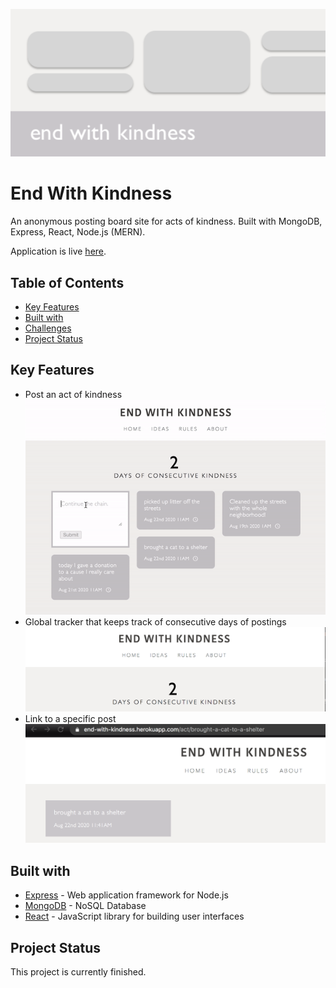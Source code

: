 <p align="center">
  <img src="documentation/logo.png" alt="End With Kindness logo"> 
</p>

# End With Kindness
An anonymous posting board site for acts of kindness. Built with MongoDB, Express, React, Node.js (MERN).

Application is live [here](https://end-with-kindness.herokuapp.com/). 

## Table of Contents
* [Key Features](#key-features)
* [Built with](#built-with)
* [Challenges](#challenges)
* [Project Status](#project-status)

## Key Features
* Post an act of kindness  
![post](documentation/post.gif)
* Global tracker that keeps track of consecutive days of postings  
![day-tracker](documentation/day-tracker.png)
* Link to a specific post  
![link-post](documentation/link-post.png)

## Built with
* [Express](https://expressjs.com/) - Web application framework for Node.js
* [MongoDB](https://www.mongodb.com/) - NoSQL Database
* [React](https://reactjs.org) - JavaScript library for building user interfaces

## Project Status
This project is currently finished.

